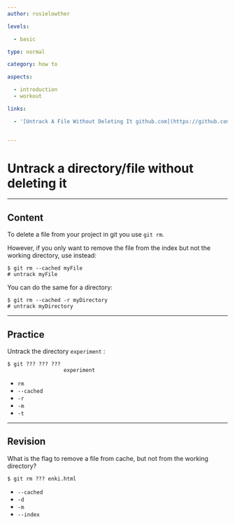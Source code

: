 ```yaml
---
author: rosielowther

levels:

  - basic

type: normal

category: how to

aspects:

  - introduction
  - workout

links:

  - '[Untrack A File Without Deleting It github.com](https://github.com/jbranchaud/til/blob/master/git/untrack-a-file-without-deleting-it.md){website}'


---
```


# Untrack a directory/file without deleting it

---
## Content

To delete a file from your project in git you use `git rm`.

However, if you only want to remove the file from the index but not the working directory, use instead:
```
$ git rm --cached myFile
# untrack myFile
```
You can do the same for a directory:
```
$ git rm --cached -r myDirectory
# untrack myDirectory
```

---
## Practice

Untrack the directory `experiment` :
```
$ git ??? ??? ??? 
                  experiment
```

* `rm`
* `--cached`
* `-r`
* `-m`
* `-t`

---
## Revision

What is the flag to remove a file from cache, but not from the working directory?
```
$ git rm ??? enki.html
```

* `--cached`
* `-d`
* `-m`
* `--index`

 
